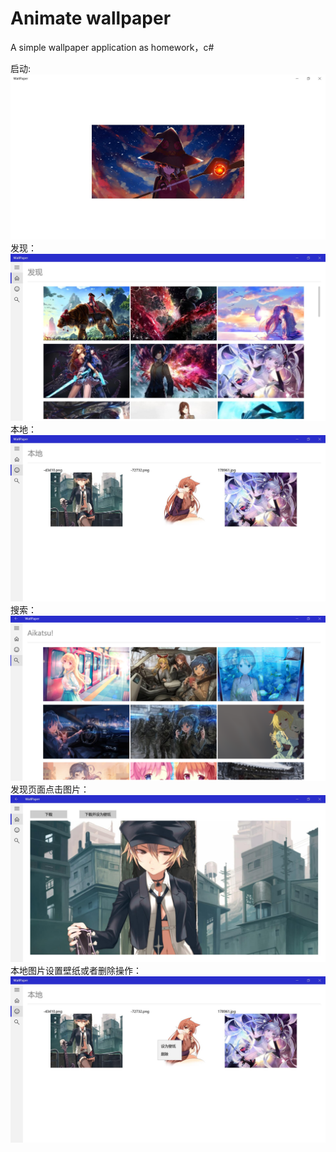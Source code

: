 # Animate wallpaper

A simple wallpaper application as homework，c#

启动:  
![Image text](https://github.com/PlannerPlus/Anime-Wallpapers/raw/master/image/1.jpg)
发现：  
![Image text](https://github.com/PlannerPlus/Anime-Wallpapers/raw/master/image/2.jpg)
本地：  
![Image text](https://github.com/PlannerPlus/Anime-Wallpapers/raw/master/image/3.jpg)
搜索：  
![Image text](https://github.com/PlannerPlus/Anime-Wallpapers/raw/master/image/4.png)
发现页面点击图片：  
![Image text](https://github.com/PlannerPlus/Anime-Wallpapers/raw/master/image/5.jpg)
本地图片设置壁纸或者删除操作：  
![Image text](https://github.com/PlannerPlus/Anime-Wallpapers/raw/master/image/6.jpg)